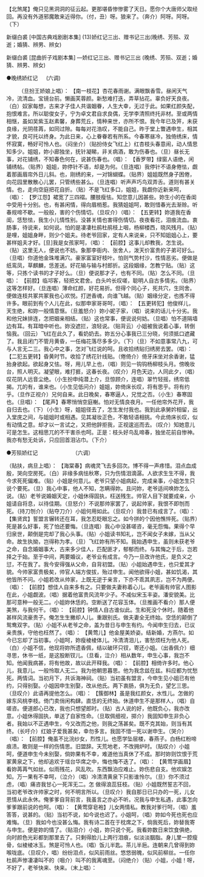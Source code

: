 <!-- { "loadSidebar": true } -->
【北煞尾】俺只见黑洞洞的征云起。更那堪昏惨惨雾了天日。愿你个大唐师父取经回。再没有外道邪魔敢来近得你。（付，丑）呀。狼来了。（奔介）阿呀。阿呀。（下） 







新缀白裘 [中国古典戏剧剧本集] (13)娇红记三出、赠书记三出(晚绣、芳殒、双逝；婚猜、辨男、辨女) 



新缀白裘 
[昆曲折子戏剧本集] 
—娇红记三出、赠书记三出 
(晚绣、芳殒、双逝；婚猜、辨男、辨女) 


●晚绣娇红记 　 (六调) 

　　 
（旦扮王娇娘上唱）： 
【南一枝花】杏花春雨谢。满眼飘香雪。昼闲天气冷，流清血。宝镜台前。懒画芙蓉颜。新愁难打迭，弄草拈花。辜负好天良夜。（白）奴家每想，古来才子佳人共谐姻眷，人生大幸，无过于此。如果红颜失配，抱恨难言。所以聪俊女子，宁为卓文君自求良偶，无学李清照终托非材。至或两情相惬，虽如吴紫玉赵素馨，身葬荒丘，情种来世，亦所不恨。我今年已及笄，未获良缘，光阴荏苒，如同过隙。每每对花浩叹，不能自己。昨于堂上瞥遇申生，相其才貌，良可托以终身。为此日来，心上眷眷若有所系。今春寒昼冷，独倚绣床，情怀寂寞，畅好可怜人也。（闷坐介）（贴扮侍女飞红上）红杏枝头春意闹，动人情思知多少。姐姐，妳小廊独坐，抚针凝睇，非关病酒，敢为伤春也。（旦）昼长无事，对花铺绣，不知春色何在，说甚伤春也。（唱）： 
【香罗带】绿窗人语绝，闲铺绣帖。（贴界）姐姐，妳停针不语，却是为何。（旦连唱）我停针不语身倦怯，觑着那画眉帘外日儿斜。也，刚绣的来，一对锦蝴蝶。（贴界）姐姐既然身子困倦，向花园里散散心儿罢，只管绣些甚么。（旦连唱）听声声巧鸟双弄舌。道则有甚关情。也，走向空庭把花自折。（贴）不是飞红多口，姐姐，我觑你近新来呵，（唱）： 
【罗江怨】裙宽了三四褶。腰肢瘦怯。知您意儿因甚些。妳生小的在香闺中受用十分别。也，有甚闲情，得向眉梢惹。我猜姐姐呵，敢则惜春光去渐赊。听春规啼不歇。一般般，害的个伤情切。（旦叹介）（唱）： 
【五更转】妳道我在香闺，恁愁怯，我生小儿情性别。没甚关情也害得伤情切。夜夜看花，泪痕流血。衷肠事，待说来，如何说。怕的是凄凄杜鹃杜鹃枝上咽，杨柳楼西，晓风残月。（贴）是哩，姐姐身畔，则少个姐夫。待老爷回家，定有人来说亲，只不知姐姐心上，要甚样姐夫才好。[旦]我是女孩家呵，（唱）： 
【前腔】这事儿却教我，怎生说。（贴）这里无人，便说也不妨。象那李衙内、张舍人，泼天价富贵的子弟可好么。（旦唱）你道他金珠堆满穴。豪家富室好枝叶。怕则气势村沙，性情恶劣。便做是纸鸾凤，草麒麟，恁差送。好花输与输与村郎折。这段姻缘，怎教宁贴。（贴）这等，只拣个读书的才子好么。（旦）便说那才子，也有不同。（贴）怎么不同。（旦唱）： 
【前腔】临邛客，轻把文君舍。白头吟长叹嗟，聪明人自古多情劣。（贴界）这等怎样好。（旦连唱）薄命红颜，好花易折。但得个同心子，死共穴，生同舍。便做连枝共冢共冢我也心欢悦。打迸香魂，向谁飞越。（贴）姻缘分定，也拣不得许多。眼前到有个人儿在此，似那申家哥哥呵，（唱）： 
【五更转犯】他俊样儿，天生绝，和妳一般情意惬。（旦羞怒介）妳小妮子家，（唱）说来的话儿十分劣。我和他兄妹排连，怎把姻亲相结。（贴）这也常事，便说说何妨。（旦唱）怕不道隔墙边有耳。有耳暗中听也。妳没遮拦，浪轻说。（贴背云）小姐被我说着心事，转倒恼我。（回云）飞红在此久了，看奶奶去。妳五分心事我已三分晓，何须抵口遮藏了。我且闭门不管月黄昏，一任梅花落尽多多少。（下）（旦）不如意事常八九，可与人言无二三。我心中之事，怎对飞红说的呵。且收拾绣贴归绣房去罢。（唱）： 
【二犯五更转】昏黄时节。收拾了绣花针线贴。（倦倚介）倚牙床坐对余香谢，猛抬身欲起。欲起身又怯。呀，用儿早上也，（唱）则见一钩钩杨柳枝头月。傍晚妆台，照人明灭。凝望眼，难打捱，这春长夜。（叹介）月色天边，人同此夕，（唱）叹花阴人远音尘绝。（小生扮申纯潜上介，旦惊顾介，连唱）翠竹轻摇，绣帘低揭。兀的有，谁来也。（小生见低问介）姐姐，妳倚床长叹，将有思乎。将有约乎。（旦作正视介）兄何自来。此日晚矣，春寒逼人，兄觉之否。（小生）春寒固也。（旦唱）： 
【尾声】春寒悄悄空庭榭。怕对无情良夜月。一任他帘外花开，我自归去也。（下）（小生）呀，姐姐径去了，怎生发付我也。我到此承舅妗相留，出入堂庑之间，与姐姐时或相遇。见其凝妆正色，不敢轻语相挑。今此倚床长叹，似有动情之意。却才以一言试之，又把他辞拒我，正视逡巡而去。（叹介）知她意儿可是怎生。这相思兀的不干害杀也呵。正是：枝头好鸟乱啼春，独坐花前自惨神。我亦有愁无处诉，只应回首泪沾巾。（下介） 


●芳殒娇红记　　　　　　　（六调）　　 


（贴扶，病旦上唱）： 
【海棠春】病魂灵飞去多回次。博不得一声疼惜。泪点血成殷，哭向空房死。（白）非缘多病怯秋寒，只为伤情泪滴潺。人欲求生生不得，我今求死死偏难。（贴）小姐是何意儿。老爷只望小姐病起，完成亲事，小姐怎生只说个要死。（旦）我心中事，他人不知，怎瞒得妳。且问妳，老爷适间唤妳怎么说。（贴）老爷说婚姻天定，小姐休得固执，枉送残生。帅官人目下就要成亲，小姐请自将息，以待佳期。（旦怒介）不说那帅家罢了，说起帅家，我恨不即刎而死。（持刀刎介）（贴夺刀介）小姐何用如此。（旦叹介）我昔已有成言了。（唱）： 
【集贤宾】誓盟言辗转还在耳，我怎忍眨眼忘之。如今拼的个因他憔悴死。（贴界）死是甚么好事，死了怕还要悔。（旦连唱）我心中没甚嗟咨，毫无怨悔。果得个早归泉世，颠倒是完却了我心头事。（贴）小姐读书知礼，岂不闻女子未嫁，当从父命。故生执拗，岂得称为孝。（旦）飞红妳有所不知。我始遇申生，虽则未获老爷之命，自念婚姻事大，古来多少佳人，匹配匪才，郁郁而终。与其悔之于后，岂若择之于始。至于中间，两要婚议，老爷业有成言。今乃一旦改许他氏，是负义之愆，不在我了。我今安得强从父命，自背初盟。（贴）小姐始遇申生，也只爱其才貌。今帅家富贵极矣，帅官人端方俊拔，殆过申生。闻他欲得小姐，甚如饥渴，其他皆所不问。小姐若改从帅家，上既无逆于亲言，下亦不乖其夙志，岂不为两便。（唱）： 
【前腔】想佳人自来多有之。只要做夫妻称着心儿。老爷画有帅官人图影在此，小姐觑波。（唱）据着他富贵风流年少子。不减似宋玉丰姿。潘安貌美。比那可意种一般无二。小姐妳休恁的。空断送了花容玉体。（旦推画不看介）那人便美煞，与我何干。（唱）： 
【前腔】钟情人自古谁似此。生和死没个休时。随着他甚样风流豪贵子。俺怎生生撇却人儿。重跟别氏。做夫妻全无终始。空恁的颠倒了鸳鸯双字。（贴）小姐不从老爷之命，盖为昔日与申生有约。今闻申生归去，已议亲贵族，守他也枉然了。（唱）： 
【黄莺儿】他金屋美娇姿。结新婚，方燕尔。如今已忘却了当初事。小姐呵，妳瘦棱棱体儿。冷清清泪儿，害愁烦枉为他人死。（白）小姐不信，他现将妳所遗香佩，结以破环只钗，寄还小姐。（出香佩介）细寻思，休书一纸，是这股断钗儿。（旦看，泣介）相从数年，申生心事，我岂不知。他闻我病甚，将有他故，故以此开释我。（唱）： 
【前腔】相倚许多时。他心儿，我意儿。一般怜取人无二。我为他朝思暮思。他为我念兹在兹。料应都为忧愁死。两情词。当初月下，共诉海神祠。（贴）当初虽有盟言，今申生见小姐已有他约，只得别娶。小姐因申生别娶，改从他氏。两下衷肠，俱为无负，望乞三思。（旦叹介）此语再提他怎么。（唱）： 
【簇御林】虽是我红颜女，水性儿。怎做的嫁东风桃李枝。倚门卖俏闲构肆。直恁的无终始。休道申生不是那样人，（唱）自嗟咨。便道郎心已改，我也只想望郎时。（贴）古人说的好，他既负心，我亦改意。小姐休得固执，单送了自家性命。（旦取佩细视，掷介）我固知申生非负心者。我始以不正遇申生，今又改而之他，则我之荡甚矣。既不克其始，则当有其终。（长吁介）红娘子爱我甚矣，幸勿多言。我固不惜一死以谢申生。（哭介）（唱）： 
【前腔】俺虽不比浣纱女，烈性儿。也愿学坠层楼，春燕子。白杨红粉啼痕渍。敢则是一样的伤情思。旧盟辞。天荒地老，不改拥炉时。（贴叹介）小姐呵，便道申生今未别娶，倘妳果有不幸，难道他当真休了不成。那时妳则饮恨于荒冢黄泉之下，他却追欢于瑶台华席之中，悔也悔不迭了。（唱）： 
【黄莺学画眉】看妳苒苒气如丝。似雨残花，风乱吹。东西飘泊应难止。妳伤悲自支。他欢娱怎知。万一果有不幸呵，（泣介）（唱）冷清清黄泉下只影谁怜尔。（旦）你不须过虑，（唱）痛咨我甘心一死浑无二。怎 
做得浪蕊狂枝。（贴）小姐既然誓志不回，当初老爷改许帅家之时，何不明言所以。（旦叹介）我自那日已只办的一死，儿女恩情从此永休。俺爹爹自背前言，我虽言之亦必不听。况我与申生私遇，此事怎向爹爹跟前说的也呵。（唱）： 
【黄莺穿皂袍】儿女两情私。教我对爹行呵，（唱）羞答答，说甚的。（贴）当初不说，如今说也迟了。小姐呵，（唱）妳如今死也死也应难悔。（旦）我如今也没甚么悔。我有诗二首在于枕席之下，倘我死后，妳替我寄与申生。便是妳的情了。（贴泪介）小姐，妳只说个死。我看妳数日来饮食俱绝，向时颜色光彩都到那里去了。只剩得脸儿上两行泪痕，似淡淡胭脂。身儿里一腔瘦骨，似棱棱冰玉。煞是可怜人也。（唱）饭儿半匙。茶儿半巵。连朝来几曾得到妳喉咙底。（旦叹介，唱）纷纷泪点，似风前雨丝。悠悠弱魄，似风前柳丝。一任你杜鹃声惨凄凄叫不的（咽介）叫不的我离魂至。（闷绝介）（贴）小姐，小姐！呀，不好了，老爷快来、快来。（末上唱）： 
